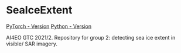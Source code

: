 # SeaIceExtent

[PyTorch - Version](https://img.shields.io/badge/PYTORCH-1.4+-red?style=for-the-badge&logo=pytorch) 
[Python - Version](https://img.shields.io/badge/PYTHON-3.6+-red?style=for-the-badge&logo=python&logoColor=white)

AI4EO GTC 2021/2. Repository for group 2: detecting sea ice extent in visible/ SAR imagery.
